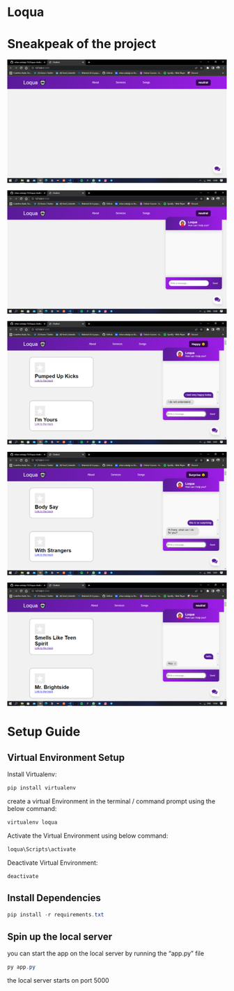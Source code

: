 # Loqua

# Sneakpeak of the project

![Screenshot (22).png](Loqua%206263389581f64f04a60b33d9d43902e7/Screenshot_(22).png)

![Screenshot (23).png](Loqua%206263389581f64f04a60b33d9d43902e7/Screenshot_(23).png)

![Screenshot (24).png](Loqua%206263389581f64f04a60b33d9d43902e7/Screenshot_(24).png)

![Screenshot (25).png](Loqua%206263389581f64f04a60b33d9d43902e7/Screenshot_(25).png)

![Screenshot (27).png](Loqua%206263389581f64f04a60b33d9d43902e7/Screenshot_(27).png)

# Setup Guide

## Virtual Environment Setup

Install Virtualenv:

```jsx
pip install virtualenv
```

create a virtual Environment in the terminal / command prompt using the below command:

```jsx
virtualenv loqua
```

Activate the Virtual Environment using below command:

```powershell
loqua\Scripts\activate
```

Deactivate Virtual Environment:

```powershell
deactivate
```

## Install Dependencies

```powershell
pip install -r requirements.txt
```

## Spin up the local server

you can start the app on the local server by running the “app.py” file

```powershell
py app.py
```

the local server starts on port 5000